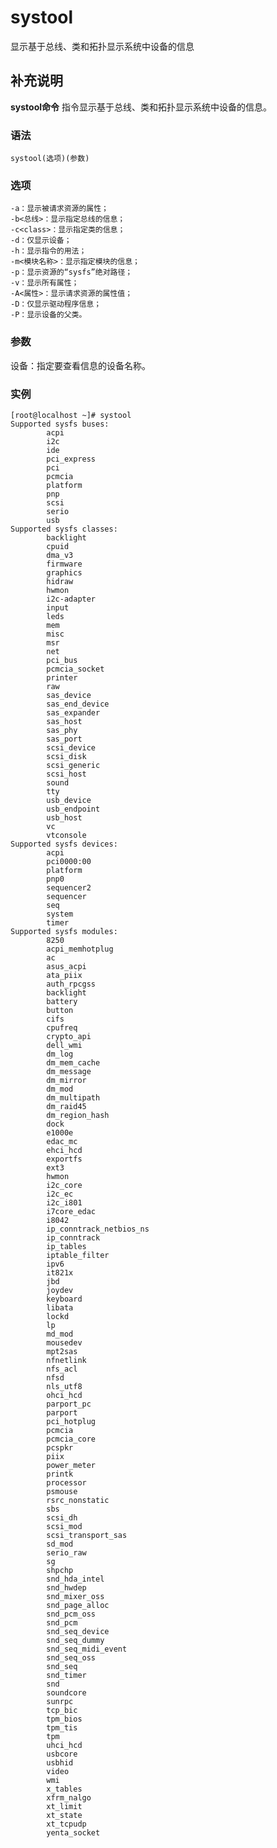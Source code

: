 #  systool

显示基于总线、类和拓扑显示系统中设备的信息

##  补充说明

**systool命令** 指令显示基于总线、类和拓扑显示系统中设备的信息。

###  语法

    
    
    systool(选项)(参数)
    

###  选项

    
    
    -a：显示被请求资源的属性；
    -b<总线>：显示指定总线的信息；
    -c<class>：显示指定类的信息；
    -d：仅显示设备；
    -h：显示指令的用法；
    -m<模块名称>：显示指定模块的信息；
    -p：显示资源的“sysfs”绝对路径；
    -v：显示所有属性；
    -A<属性>：显示请求资源的属性值；
    -D：仅显示驱动程序信息；
    -P：显示设备的父类。
    

###  参数

设备：指定要查看信息的设备名称。

###  实例

    
    
    [root@localhost ~]# systool
    Supported sysfs buses:
            acpi
            i2c
            ide
            pci_express
            pci
            pcmcia
            platform
            pnp
            scsi
            serio
            usb
    Supported sysfs classes:
            backlight
            cpuid
            dma_v3
            firmware
            graphics
            hidraw
            hwmon
            i2c-adapter
            input
            leds
            mem
            misc
            msr
            net
            pci_bus
            pcmcia_socket
            printer
            raw
            sas_device
            sas_end_device
            sas_expander
            sas_host
            sas_phy
            sas_port
            scsi_device
            scsi_disk
            scsi_generic
            scsi_host
            sound
            tty
            usb_device
            usb_endpoint
            usb_host
            vc
            vtconsole
    Supported sysfs devices:
            acpi
            pci0000:00
            platform
            pnp0
            sequencer2
            sequencer
            seq
            system
            timer
    Supported sysfs modules:
            8250
            acpi_memhotplug
            ac
            asus_acpi
            ata_piix
            auth_rpcgss
            backlight
            battery
            button
            cifs
            cpufreq
            crypto_api
            dell_wmi
            dm_log
            dm_mem_cache
            dm_message
            dm_mirror
            dm_mod
            dm_multipath
            dm_raid45
            dm_region_hash
            dock
            e1000e
            edac_mc
            ehci_hcd
            exportfs
            ext3
            hwmon
            i2c_core
            i2c_ec
            i2c_i801
            i7core_edac
            i8042
            ip_conntrack_netbios_ns
            ip_conntrack
            ip_tables
            iptable_filter
            ipv6
            it821x
            jbd
            joydev
            keyboard
            libata
            lockd
            lp
            md_mod
            mousedev
            mpt2sas
            nfnetlink
            nfs_acl
            nfsd
            nls_utf8
            ohci_hcd
            parport_pc
            parport
            pci_hotplug
            pcmcia
            pcmcia_core
            pcspkr
            piix
            power_meter
            printk
            processor
            psmouse
            rsrc_nonstatic
            sbs
            scsi_dh
            scsi_mod
            scsi_transport_sas
            sd_mod
            serio_raw
            sg
            shpchp
            snd_hda_intel
            snd_hwdep
            snd_mixer_oss
            snd_page_alloc
            snd_pcm_oss
            snd_pcm
            snd_seq_device
            snd_seq_dummy
            snd_seq_midi_event
            snd_seq_oss
            snd_seq
            snd_timer
            snd
            soundcore
            sunrpc
            tcp_bic
            tpm_bios
            tpm_tis
            tpm
            uhci_hcd
            usbcore
            usbhid
            video
            wmi
            x_tables
            xfrm_nalgo
            xt_limit
            xt_state
            xt_tcpudp
            yenta_socket
    


